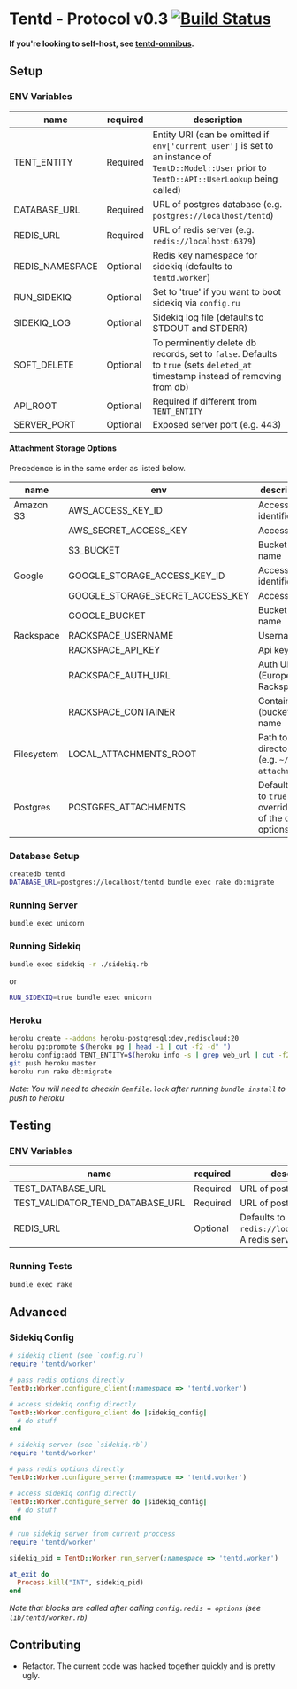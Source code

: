 # Tentd - Protocol v0.3 [![Build Status](https://travis-ci.org/tent/tentd.png?branch=master)](https://travis-ci.org/tent/tentd)

**If you're looking to self-host, see [tentd-omnibus](https://github.com/tent/tentd-omnibus).**

## Setup

### ENV Variables

name            | required | description
--------------- | -------- | -----------
TENT_ENTITY     | Required | Entity URI (can be omitted if `env['current_user']` is set to an instance of `TentD::Model::User` prior to `TentD::API::UserLookup` being called)
DATABASE_URL    | Required | URL of postgres database (e.g. `postgres://localhost/tentd`)
REDIS_URL       | Required | URL of redis server (e.g. `redis://localhost:6379`)
REDIS_NAMESPACE | Optional | Redis key namespace for sidekiq (defaults to `tentd.worker`)
RUN_SIDEKIQ     | Optional | Set to 'true' if you want to boot sidekiq via `config.ru`
SIDEKIQ_LOG     | Optional | Sidekiq log file (defaults to STDOUT and STDERR)
SOFT_DELETE     | Optional | To perminently delete db records, set to `false`. Defaults to `true` (sets `deleted_at` timestamp instead of removing from db)
API_ROOT        | Optional | Required if different from `TENT_ENTITY`
SERVER_PORT     | Optional | Exposed server port (e.g. 443)

#### Attachment Storage Options

Precedence is in the same order as listed below.

name       | env                              | description
----       | ---                              | -----------
Amazon S3  | AWS_ACCESS_KEY_ID                | Access key identifier
           | AWS_SECRET_ACCESS_KEY            | Access key
           | S3_BUCKET                        | Bucket name
Google     | GOOGLE_STORAGE_ACCESS_KEY_ID     | Access key identifier
           | GOOGLE_STORAGE_SECRET_ACCESS_KEY | Access key
           | GOOGLE_BUCKET                    | Bucket name
Rackspace  | RACKSPACE_USERNAME               | Username
           | RACKSPACE_API_KEY                | Api key
           | RACKSPACE_AUTH_URL               | Auth URL (European Rackspace)
           | RACKSPACE_CONTAINER              | Container (bucket) name
Filesystem | LOCAL_ATTACHMENTS_ROOT           | Path to directory (e.g. `~/tent-attachments`)
Postgres   | POSTGRES_ATTACHMENTS             | Default. Set to `true` to override any of the other options.

### Database Setup

```bash
createdb tentd
DATABASE_URL=postgres://localhost/tentd bundle exec rake db:migrate
```

### Running Server

```bash
bundle exec unicorn
```

### Running Sidekiq

```bash
bundle exec sidekiq -r ./sidekiq.rb
```

or

```bash
RUN_SIDEKIQ=true bundle exec unicorn
```

### Heroku

```bash
heroku create --addons heroku-postgresql:dev,rediscloud:20
heroku pg:promote $(heroku pg | head -1 | cut -f2 -d" ")
heroku config:add TENT_ENTITY=$(heroku info -s | grep web_url | cut -f2 -d"=" | sed 's/http/https/' | sed 's/\/$//')
git push heroku master
heroku run rake db:migrate
```

*Note: You will need to checkin `Gemfile.lock` after running `bundle install` to push to heroku*

## Testing

### ENV Variables

name                             | required | description
-------------------------------- | -------- | -----------
TEST_DATABASE_URL                | Required | URL of postgres database.
TEST_VALIDATOR_TEND_DATABASE_URL | Required | URL of postgres database.
REDIS_URL                        | Optional | Defaults to `redis://localhost:6379/0`. A redis server is required.

### Running Tests

```bash
bundle exec rake
```

## Advanced

### Sidekiq Config

```ruby
# sidekiq client (see `config.ru`)
require 'tentd/worker'

# pass redis options directly
TentD::Worker.configure_client(:namespace => 'tentd.worker')

# access sidekiq config directly
TentD::Worker.configure_client do |sidekiq_config|
  # do stuff
end
```

```ruby
# sidekiq server (see `sidekiq.rb`)
require 'tentd/worker'

# pass redis options directly
TentD::Worker.configure_server(:namespace => 'tentd.worker')

# access sidekiq config directly
TentD::Worker.configure_server do |sidekiq_config|
  # do stuff
end
```

```ruby
# run sidekiq server from current proccess
require 'tentd/worker'

sidekiq_pid = TentD::Worker.run_server(:namespace => 'tentd.worker')

at_exit do
  Process.kill("INT", sidekiq_pid)
end
```

*Note that blocks are called after calling `config.redis = options` (see `lib/tentd/worker.rb`)*

## Contributing

- Refactor. The current code was hacked together quickly and is pretty ugly.
